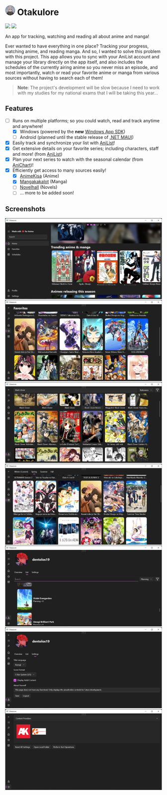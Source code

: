# <img src=".github/icon.png" width="32"/> Otakulore

[![](https://img.shields.io/badge/Powered%20By-.NET-blue?logo=microsoft&style=flat-square)](https://dotnet.microsoft.com)
[![](https://img.shields.io/badge/Made%20With-Visual%20Studio-blue?logo=visual-studio&style=flat-square)](https://visualstudio.microsoft.com)

An app for tracking, watching and reading all about anime and manga!

Ever wanted to have everything in one place? Tracking your progress, watching anime, and reading manga. And so, I wanted to solve this problem with this project. This app allows you to sync with your AniList account and manage your library directly on the app itself, and also includes the schedules of the currently airing anime so you never miss an episode, and most importantly, watch or read your favorite anime or manga from various sources without having to search each of them!

> **Note**: The project's development will be slow because I need to work with my studies for my national exams that I will be taking this year...

## Features

* [ ] Runs on multiple platforms; so you could watch, read and track anytime and anywhere!
  * [X] Windows (powered by the **new** [Windows App SDK](https://github.com/microsoft/WindowsAppSDK))
  * [ ] Android (planned until the stable release of [.NET MAUI](https://docs.microsoft.com/dotnet/maui/what-is-maui))
* [X] Easily track and synchronize your list with [AniList](https://anilist.co)!
* [X] Get extensive details on your favorite series; including characters, staff and more! (from [AniList](https://anilist.co))
* [X] Plan your next series to watch with the seasonal calendar (from [AniChart](https://anichart.net))!
* [X] Efficiently get access to many sources easily!
  * [X] [AnimeKisa](https://animekisa.tv) (Anime)
  * [X] [Mangakakalot](https://mangakakalot.com) (Manga)
  * [ ] [Novelhall](https://novelhall.com) (Novels)
  * [ ] ... more to be added soon!

## Screenshots

![](.github/images/0.png)
![](.github/images/1.png)
![](.github/images/2.png)
![](.github/images/3.png)
![](.github/images/4.png)
![](.github/images/5.png)
![](.github/images/6.png)